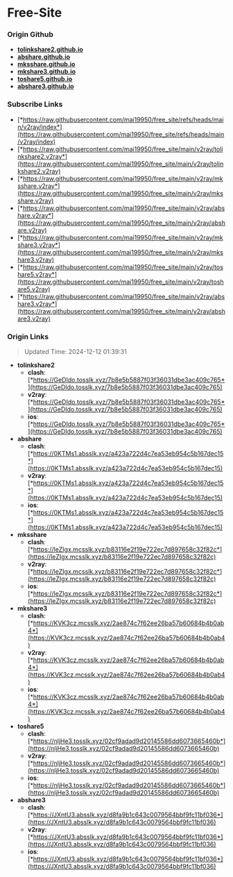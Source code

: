 # Free-Site

### Origin Github

- [**tolinkshare2.github.io**](https://github.com/tolinkshare2/tolinkshare2.github.io)
- [**abshare.github.io**](https://github.com/abshare/abshare.github.io)
- [**mksshare.github.io**](https://github.com/mksshare/mksshare.github.io)
- [**mkshare3.github.io**](https://github.com/mkshare3/mkshare3.github.io)
- [**toshare5.github.io**](https://github.com/toshare5/toshare5.github.io)
- [**abshare3.github.io**](https://github.com/abshare3/abshare3.github.io)

### Subscribe Links

- [*https://raw.githubusercontent.com/mai19950/free_site/refs/heads/main/v2ray/index*](https://raw.githubusercontent.com/mai19950/free_site/refs/heads/main/v2ray/index)
- [*https://raw.githubusercontent.com/mai19950/free_site/main/v2ray/tolinkshare2.v2ray*](https://raw.githubusercontent.com/mai19950/free_site/main/v2ray/tolinkshare2.v2ray)
- [*https://raw.githubusercontent.com/mai19950/free_site/main/v2ray/mksshare.v2ray*](https://raw.githubusercontent.com/mai19950/free_site/main/v2ray/mksshare.v2ray)
- [*https://raw.githubusercontent.com/mai19950/free_site/main/v2ray/abshare.v2ray*](https://raw.githubusercontent.com/mai19950/free_site/main/v2ray/abshare.v2ray)
- [*https://raw.githubusercontent.com/mai19950/free_site/main/v2ray/mkshare3.v2ray*](https://raw.githubusercontent.com/mai19950/free_site/main/v2ray/mkshare3.v2ray)
- [*https://raw.githubusercontent.com/mai19950/free_site/main/v2ray/toshare5.v2ray*](https://raw.githubusercontent.com/mai19950/free_site/main/v2ray/toshare5.v2ray)
- [*https://raw.githubusercontent.com/mai19950/free_site/main/v2ray/abshare3.v2ray*](https://raw.githubusercontent.com/mai19950/free_site/main/v2ray/abshare3.v2ray)

### Origin Links

> Updated Time: 2024-12-12 01:39:31

- **tolinkshare2**
  - **clash**: [*https://GeDIdo.tosslk.xyz/7b8e5b5887f03f36031dbe3ac409c765*](https://GeDIdo.tosslk.xyz/7b8e5b5887f03f36031dbe3ac409c765)
  - **v2ray**: [*https://GeDIdo.tosslk.xyz/7b8e5b5887f03f36031dbe3ac409c765*](https://GeDIdo.tosslk.xyz/7b8e5b5887f03f36031dbe3ac409c765)
  - **ios**: [*https://GeDIdo.tosslk.xyz/7b8e5b5887f03f36031dbe3ac409c765*](https://GeDIdo.tosslk.xyz/7b8e5b5887f03f36031dbe3ac409c765)
- **abshare**
  - **clash**: [*https://0KTMs1.absslk.xyz/a423a722d4c7ea53eb954c5b167dec15*](https://0KTMs1.absslk.xyz/a423a722d4c7ea53eb954c5b167dec15)
  - **v2ray**: [*https://0KTMs1.absslk.xyz/a423a722d4c7ea53eb954c5b167dec15*](https://0KTMs1.absslk.xyz/a423a722d4c7ea53eb954c5b167dec15)
  - **ios**: [*https://0KTMs1.absslk.xyz/a423a722d4c7ea53eb954c5b167dec15*](https://0KTMs1.absslk.xyz/a423a722d4c7ea53eb954c5b167dec15)
- **mksshare**
  - **clash**: [*https://leZIgx.mcsslk.xyz/b83116e2f19e722ec7d897658c32f82c*](https://leZIgx.mcsslk.xyz/b83116e2f19e722ec7d897658c32f82c)
  - **v2ray**: [*https://leZIgx.mcsslk.xyz/b83116e2f19e722ec7d897658c32f82c*](https://leZIgx.mcsslk.xyz/b83116e2f19e722ec7d897658c32f82c)
  - **ios**: [*https://leZIgx.mcsslk.xyz/b83116e2f19e722ec7d897658c32f82c*](https://leZIgx.mcsslk.xyz/b83116e2f19e722ec7d897658c32f82c)
- **mkshare3**
  - **clash**: [*https://KVK3cz.mcsslk.xyz/2ae874c7f62ee26ba57b60684b4b0ab4*](https://KVK3cz.mcsslk.xyz/2ae874c7f62ee26ba57b60684b4b0ab4)
  - **v2ray**: [*https://KVK3cz.mcsslk.xyz/2ae874c7f62ee26ba57b60684b4b0ab4*](https://KVK3cz.mcsslk.xyz/2ae874c7f62ee26ba57b60684b4b0ab4)
  - **ios**: [*https://KVK3cz.mcsslk.xyz/2ae874c7f62ee26ba57b60684b4b0ab4*](https://KVK3cz.mcsslk.xyz/2ae874c7f62ee26ba57b60684b4b0ab4)
- **toshare5**
  - **clash**: [*https://nljHe3.tosslk.xyz/02cf9adad9d20145586dd6073665460b*](https://nljHe3.tosslk.xyz/02cf9adad9d20145586dd6073665460b)
  - **v2ray**: [*https://nljHe3.tosslk.xyz/02cf9adad9d20145586dd6073665460b*](https://nljHe3.tosslk.xyz/02cf9adad9d20145586dd6073665460b)
  - **ios**: [*https://nljHe3.tosslk.xyz/02cf9adad9d20145586dd6073665460b*](https://nljHe3.tosslk.xyz/02cf9adad9d20145586dd6073665460b)
- **abshare3**
  - **clash**: [*https://JXntU3.absslk.xyz/d8fa9b1c643c0079564bbf9fc11bf036*](https://JXntU3.absslk.xyz/d8fa9b1c643c0079564bbf9fc11bf036)
  - **v2ray**: [*https://JXntU3.absslk.xyz/d8fa9b1c643c0079564bbf9fc11bf036*](https://JXntU3.absslk.xyz/d8fa9b1c643c0079564bbf9fc11bf036)
  - **ios**: [*https://JXntU3.absslk.xyz/d8fa9b1c643c0079564bbf9fc11bf036*](https://JXntU3.absslk.xyz/d8fa9b1c643c0079564bbf9fc11bf036)
